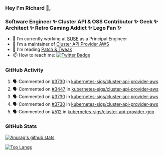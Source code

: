 ### Hey I'm Richard 👋, 

<h3 align="left">Software Engineer ✨ Cluster API & OSS Contributor ✨ Geek ✨ Architect ✨ Retro Gaming Addict ✨ Lego Fan ✨</h3>

- 🔭 I’m currently working at [SUSE](https://www.suse.com/) as a Principal Engineer
- 👯 I’m a maintainer of [Cluster API Provider AWS](https://github.com/kubernetes-sigs/cluster-api-provider-aws)
- 💬 I'm reading [Patch & Tweak](https://bjooks.com/products/patch-tweak-exploring-modular-synthesis)
- 📫 How to reach me: [![Twitter Badge](https://img.shields.io/badge/-@fruit_case-00acee?style=flat&logo=Twitter&logoColor=white)](https://twitter.com/intent/follow?screen_name=fruit_case "Follow on Twitter")

### GitHub Activity 

<!--START_SECTION:activity-->
1. 🗣 Commented on [#3730](https://github.com/kubernetes-sigs/cluster-api-provider-aws/issues/3730) in [kubernetes-sigs/cluster-api-provider-aws](https://github.com/kubernetes-sigs/cluster-api-provider-aws)
2. 🗣 Commented on [#3447](https://github.com/kubernetes-sigs/cluster-api-provider-aws/issues/3447) in [kubernetes-sigs/cluster-api-provider-aws](https://github.com/kubernetes-sigs/cluster-api-provider-aws)
3. 🗣 Commented on [#3730](https://github.com/kubernetes-sigs/cluster-api-provider-aws/issues/3730) in [kubernetes-sigs/cluster-api-provider-aws](https://github.com/kubernetes-sigs/cluster-api-provider-aws)
4. 🗣 Commented on [#3730](https://github.com/kubernetes-sigs/cluster-api-provider-aws/issues/3730) in [kubernetes-sigs/cluster-api-provider-aws](https://github.com/kubernetes-sigs/cluster-api-provider-aws)
5. 🗣 Commented on [#512](https://github.com/kubernetes-sigs/cluster-api-provider-gcp/issues/512) in [kubernetes-sigs/cluster-api-provider-gcp](https://github.com/kubernetes-sigs/cluster-api-provider-gcp)
<!--END_SECTION:activity-->

### GitHub Stats

[![Anurag's github stats](https://github-readme-stats.vercel.app/api?username=richardcase&count_private=true&show_icons=true)](https://github.com/anuraghazra/github-readme-stats)

[![Top Langs](https://github-readme-stats.vercel.app/api/top-langs/?username=richardcase&hide=html&layout=compact)](https://github.com/anuraghazra/github-readme-stats)
